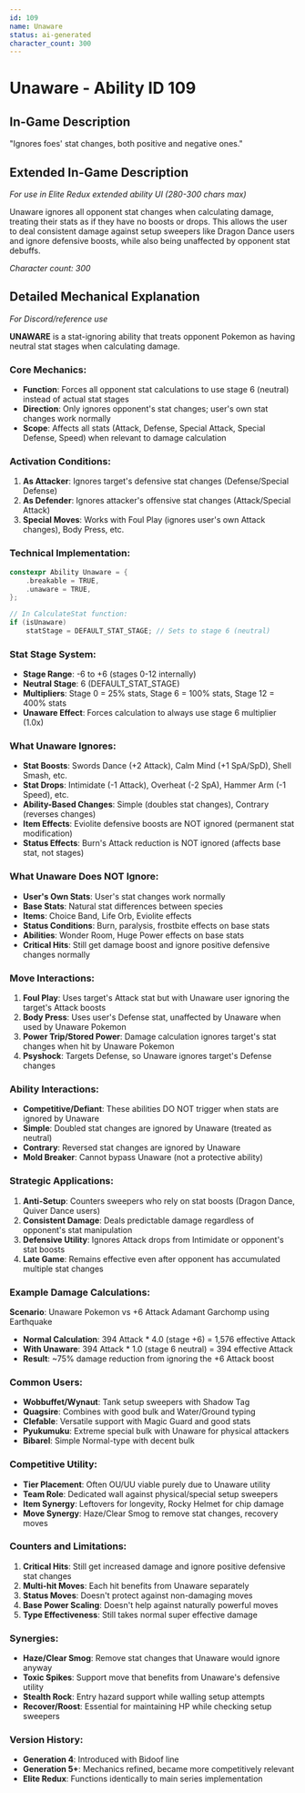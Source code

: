 ```yaml
---
id: 109
name: Unaware
status: ai-generated
character_count: 300
---
```


# Unaware - Ability ID 109

## In-Game Description
"Ignores foes' stat changes, both positive and negative ones."

## Extended In-Game Description
*For use in Elite Redux extended ability UI (280-300 chars max)*

Unaware ignores all opponent stat changes when calculating damage, treating their stats as if they have no boosts or drops. This allows the user to deal consistent damage against setup sweepers like Dragon Dance users and ignore defensive boosts, while also being unaffected by opponent stat debuffs.

*Character count: 300*

## Detailed Mechanical Explanation
*For Discord/reference use*

**UNAWARE** is a stat-ignoring ability that treats opponent Pokemon as having neutral stat stages when calculating damage.

### Core Mechanics:
- **Function**: Forces all opponent stat calculations to use stage 6 (neutral) instead of actual stat stages
- **Direction**: Only ignores opponent's stat changes; user's own stat changes work normally
- **Scope**: Affects all stats (Attack, Defense, Special Attack, Special Defense, Speed) when relevant to damage calculation

### Activation Conditions:
1. **As Attacker**: Ignores target's defensive stat changes (Defense/Special Defense)
2. **As Defender**: Ignores attacker's offensive stat changes (Attack/Special Attack)
3. **Special Moves**: Works with Foul Play (ignores user's own Attack changes), Body Press, etc.

### Technical Implementation:
```c
constexpr Ability Unaware = {
    .breakable = TRUE,
    .unaware = TRUE,
};

// In CalculateStat function:
if (isUnaware)
    statStage = DEFAULT_STAT_STAGE; // Sets to stage 6 (neutral)
```

### Stat Stage System:
- **Stage Range**: -6 to +6 (stages 0-12 internally)
- **Neutral Stage**: 6 (DEFAULT_STAT_STAGE)
- **Multipliers**: Stage 0 = 25% stats, Stage 6 = 100% stats, Stage 12 = 400% stats
- **Unaware Effect**: Forces calculation to always use stage 6 multiplier (1.0x)

### What Unaware Ignores:
- **Stat Boosts**: Swords Dance (+2 Attack), Calm Mind (+1 SpA/SpD), Shell Smash, etc.
- **Stat Drops**: Intimidate (-1 Attack), Overheat (-2 SpA), Hammer Arm (-1 Speed), etc.
- **Ability-Based Changes**: Simple (doubles stat changes), Contrary (reverses changes)
- **Item Effects**: Eviolite defensive boosts are NOT ignored (permanent stat modification)
- **Status Effects**: Burn's Attack reduction is NOT ignored (affects base stat, not stages)

### What Unaware Does NOT Ignore:
- **User's Own Stats**: User's stat changes work normally
- **Base Stats**: Natural stat differences between species
- **Items**: Choice Band, Life Orb, Eviolite effects
- **Status Conditions**: Burn, paralysis, frostbite effects on base stats
- **Abilities**: Wonder Room, Huge Power effects on base stats
- **Critical Hits**: Still get damage boost and ignore positive defensive changes normally

### Move Interactions:
1. **Foul Play**: Uses target's Attack stat but with Unaware user ignoring the target's Attack boosts
2. **Body Press**: Uses user's Defense stat, unaffected by Unaware when used by Unaware Pokemon
3. **Power Trip/Stored Power**: Damage calculation ignores target's stat changes when hit by Unaware Pokemon
4. **Psyshock**: Targets Defense, so Unaware ignores target's Defense changes

### Ability Interactions:
- **Competitive/Defiant**: These abilities DO NOT trigger when stats are ignored by Unaware
- **Simple**: Doubled stat changes are ignored by Unaware (treated as neutral)
- **Contrary**: Reversed stat changes are ignored by Unaware
- **Mold Breaker**: Cannot bypass Unaware (not a protective ability)

### Strategic Applications:
1. **Anti-Setup**: Counters sweepers who rely on stat boosts (Dragon Dance, Quiver Dance users)
2. **Consistent Damage**: Deals predictable damage regardless of opponent's stat manipulation
3. **Defensive Utility**: Ignores Attack drops from Intimidate or opponent's stat boosts
4. **Late Game**: Remains effective even after opponent has accumulated multiple stat changes

### Example Damage Calculations:
**Scenario**: Unaware Pokemon vs +6 Attack Adamant Garchomp using Earthquake
- **Normal Calculation**: 394 Attack * 4.0 (stage +6) = 1,576 effective Attack
- **With Unaware**: 394 Attack * 1.0 (stage 6 neutral) = 394 effective Attack
- **Result**: ~75% damage reduction from ignoring the +6 Attack boost

### Common Users:
- **Wobbuffet/Wynaut**: Tank setup sweepers with Shadow Tag
- **Quagsire**: Combines with good bulk and Water/Ground typing
- **Clefable**: Versatile support with Magic Guard and good stats
- **Pyukumuku**: Extreme special bulk with Unaware for physical attackers
- **Bibarel**: Simple Normal-type with decent bulk

### Competitive Utility:
- **Tier Placement**: Often OU/UU viable purely due to Unaware utility
- **Team Role**: Dedicated wall against physical/special setup sweepers
- **Item Synergy**: Leftovers for longevity, Rocky Helmet for chip damage
- **Move Synergy**: Haze/Clear Smog to remove stat changes, recovery moves

### Counters and Limitations:
1. **Critical Hits**: Still get increased damage and ignore positive defensive stat changes
2. **Multi-hit Moves**: Each hit benefits from Unaware separately
3. **Status Moves**: Doesn't protect against non-damaging moves
4. **Base Power Scaling**: Doesn't help against naturally powerful moves
5. **Type Effectiveness**: Still takes normal super effective damage

### Synergies:
- **Haze/Clear Smog**: Remove stat changes that Unaware would ignore anyway
- **Toxic Spikes**: Support move that benefits from Unaware's defensive utility
- **Stealth Rock**: Entry hazard support while walling setup attempts
- **Recover/Roost**: Essential for maintaining HP while checking setup sweepers

### Version History:
- **Generation 4**: Introduced with Bidoof line
- **Generation 5+**: Mechanics refined, became more competitively relevant
- **Elite Redux**: Functions identically to main series implementation